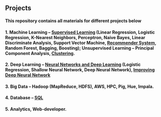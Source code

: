 ## Projects

#### This repository contains all materials for different projects below
#### 1. Machine Learning – [Supervised Learning](https://github.com/rzhang0715/Projects/blob/master/Find_Donors_for_Charity/find_donors.ipynb) (Linear Regression, Logistic Regression, K-Nearest Neighbors, Perceptron, Naive Bayes, Linear Discriminate Analysis, Support Vector Machine, [Recommender System](https://github.com/rzhang0715/Projects/blob/master/Recommender%20System/Recommender%20System.ipynb), Random Forest, Bagging,  Boosting); Unsupervised Learning – Principal Component Analysis, [Clustering](https://github.com/rzhang0715/Projects/tree/master/Clustering_Algortihms).
#### 2. Deep Learning – [Neural Networks and Deep Learning](https://github.com/rzhang0715/Projects/tree/master/Neural_Networks/Neural_Networks_And_Deep_Learning) (Logistic Regression, Shallow Neural Network, Deep Neural Network), [Improving Deep Neural Network](https://github.com/rzhang0715/Projects/tree/master/Neural_Networks/Improving_Deep_Neural_Network)
#### 3. Big Data – Hadoop (MapReduce, HDFS), AWS, HPC, Pig, Hue, Impala. 
#### 4. Database – [SQL](https://github.com/rzhang0715/Data-Science/tree/master/Database-SQL) 
#### 5. Analytics, Web-developer.
